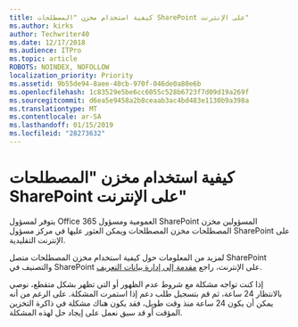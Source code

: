 ```yaml
---
title: كيفية استخدام مخزن "المصطلحات SharePoint على الإنترنت"
ms.author: kirks
author: Techwriter40
ms.date: 12/17/2018
ms.audience: ITPro
ms.topic: article
ROBOTS: NOINDEX, NOFOLLOW
localization_priority: Priority
ms.assetid: 9b55de94-8aee-40cb-970f-046de0a80e6b
ms.openlocfilehash: 1c83529e5be6cc6055c528b6723f7d09d19a269f
ms.sourcegitcommit: d6ea5e9458a2b8ceaab3ac4bd483e1130b9a398a
ms.translationtype: MT
ms.contentlocale: ar-SA
ms.lasthandoff: 01/15/2019
ms.locfileid: "28273632"
---
```

# <a name="how-to-use-the-sharepoint-online-term-store"></a>كيفية استخدام مخزن "المصطلحات SharePoint على الإنترنت"

يتوفر لمسؤول Office 365 العمومية ومسؤول SharePoint المسؤولين مخزن المصطلحات مخزن المصطلحات ويمكن العثور عليها في مركز مسؤول SharePoint على الإنترنت التقليدية. 
  
لمزيد من المعلومات حول كيفية استخدام مخزن المصطلحات متصل SharePoint والتصنيف في SharePoint على الإنترنت، راجع [مقدمة إلى إدارة بيانات التعريف](https://go.microsoft.com/fwlink/?linkid=2044674&amp;clcid=0x409).
  
إذا كنت تواجه مشكلة مع شروط عدم الظهور أو التي تظهر بشكل متقطع، نوصي بالانتظار 24 ساعة، ثم قم بتسجيل طلب دعم إذا استمرت المشكلة. على الرغم من أنه يمكن أن يكون 24 ساعة منذ وقت طويل، فقد يكون هناك مشكلة في ذاكرة التخزين المؤقت أو قد سبق نعمل على إيجاد حل لهذه المشكلة.
  

